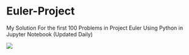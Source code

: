 # Euler-Project

My Solution For the first 100 Problems in Project Euler Using Python in Jupyter Notebook (Updated Daily)

<img src="https://drive.google.com/uc?id=1JT3aIXjOdEM4U-A1oE2QLnCxgJX-CdkN">
